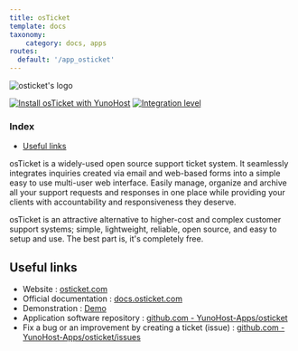 ```yaml
---
title: osTicket
template: docs
taxonomy:
    category: docs, apps
routes:
  default: '/app_osticket'
---
```


![osticket's logo](image://osticket_logo.svg?resize=,80)

[![Install osTicket with YunoHost](https://install-app.yunohost.org/install-with-yunohost.png)](https://install-app.yunohost.org/?app=osticket) [![Integration level](https://dash.yunohost.org/integration/osticket.svg)](https://dash.yunohost.org/appci/app/osticket)

### Index

- [Useful links](#useful-links)

osTicket is a widely-used open source support ticket system. It seamlessly integrates inquiries created via email and web-based forms into a simple easy to use multi-user web interface. Easily manage, organize and archive all your support requests and responses in one place while providing your clients with accountability and responsiveness they deserve.

osTicket is an attractive alternative to higher-cost and complex customer support systems; simple, lightweight, reliable, open source, and easy to setup and use. The best part is, it's completely free.

## Useful links

+ Website : [osticket.com](https://osticket.com/)
+ Official documentation : [docs.osticket.com](https://docs.osticket.com/)
+ Demonstration : [Demo](http://www.ostickethacks.com/demo/demo_info.php)
+ Application software repository : [github.com - YunoHost-Apps/osticket](https://github.com/YunoHost-Apps/osticket_ynh)
+ Fix a bug or an improvement by creating a ticket (issue) : [github.com - YunoHost-Apps/osticket/issues](https://github.com/YunoHost-Apps/osticket_ynh/issues)
